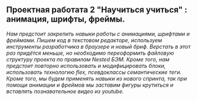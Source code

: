 ##  Проектная работата 2 "Научиться учиться" : анимация, шрифты, фреймы.

 *Нам предстоит закрепить навыки работы с анимациями, шрифтами и фреймами. Пишем код в текстовом редакторе, используем инструменты разработчика в браузере и новый бриф.
Верстать в этот раз придётся меньше, но необходимо переоформить файловую структуру проекта по правилам Nested БЭМ. 
Кроме того, нам предстоит повторно использовать и модифицировать блоки, использовать технологию flex, псевдоклассы cемантические теги. Кроме того, мы будем применять навыки из нового спринта, так при помощи анимации и фреймов мы заставим фигуры крутиться и вставлять познавательное видео из youtube.*

